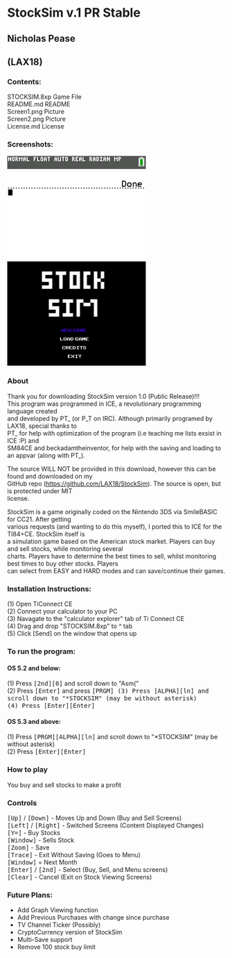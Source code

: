 # StockSim v.1 PR Stable  
## Nicholas Pease  
## (LAX18)  
  
### Contents:  
STOCKSIM.8xp                                  Game File  
README.md                                     README  
Screen1.png                                   Picture  
Screen2.png                                   Picture  
License.md                                    License
  
### Screenshots:
![PIC1](Screen1.png)![PIC2](Screen2.png)  

### About
Thank you for downloading StockSim version 1.0 (Public Release)!!!  
This program was programmed in ICE, a revolutionary programming language created  
and developed by PT_ (or P_T on IRC). Although primarily programed by LAX18, special thanks to  
PT_ for help with optimization of the program (i.e teaching me lists exsist in ICE :P) and   
SM84CE and beckadamtheinventor, for help with the saving and loading to an appvar (along with PT_).  
  
The source WILL NOT be provided in this download, however this can be found and downloaded on my  
GitHub repo (https://github.com/LAX18/StockSim). The source is open, but is protected under MIT  
license.   
  
StockSim is a game originally coded on the Nintendo 3DS via SmileBASIC for CC21. After getting  
various requests (and wanting to do this myself), I ported this to ICE for the TI84+CE. StockSim itself is  
a simulation game based on the American stock market. Players can buy and sell stocks, while monitoring  several  
charts. Players have to determine the best times to sell, whilst monitoring best times to buy other stocks. Players  
can select from EASY and HARD modes and can save/continue their games.  
   
### Installation Instructions:  
(1) Open TiConnect CE  
(2) Connect your calculator to your PC  
(3) Navagate to the "calculator explorer" tab of Ti Connect CE  
(4) Drag and drop "STOCKSIM.8xp" to ^ tab  
(5) Click [Send] on the window that opens up  
  
### To run the program:  
  
#### OS 5.2 and below:  
(1) Press <kbd>[2nd]</kbd><kbd>[0]</kbd> and scroll down to "Asm("  
(2) Press <kbd>[Enter]</kbd> and press <kbd>[PRGM]
(3) Press <kbd>[ALPHA]</kbd><kbd>[ln]</kbd> and scroll down to "*STOCKSIM" (may be without asterisk)  
(4) Press <kbd>[Enter]</kbd><kbd>[Enter]</kbd>
  
#### OS 5.3 and above:  
(1) Press <kbd>[PRGM]</kbd><kbd>[ALPHA]</kbd><kbd>[ln]</kbd> and scroll down to "*STOCKSIM" (may be without asterisk)  
(2) Press <kbd>[Enter]</kbd><kbd>[Enter] </kbd> 
  
### How to play  
You buy and sell stocks to make a profit  
  
### Controls  
<kbd>[Up]</kbd> / <kbd>[Down]</kbd> - Moves Up and Down (Buy and Sell Screens)  
<kbd>[Left]</kbd> / <kbd>[Right]</kbd> - Switched Screens (Content Displayed Changes)  
<kbd>[Y=]</kbd> - Buy Stocks  
<kbd>[Window]</kbd> - Sells Stock  
<kbd>[Zoom]</kbd> - Save  
<kbd>[Trace]</kbd> - Exit Without Saving (Goes to Menu)  
<kbd>[Window]</kbd> = Next Month  
<kbd>[Enter]</kbd> / <kbd>[2nd]</kbd> - Select (Buy, Sell, and Menu screens)  
<kbd>[Clear]</kbd> - Cancel (Exit on Stock Viewing Screens)  
  
### Future Plans:
- Add Graph Viewing function
- Add Previous Purchases with change since purchase
- TV Channel Ticker (Possibly)
- CryptoCurrency version of StockSim
- Multi-Save support
- Remove 100 stock buy limit
  
